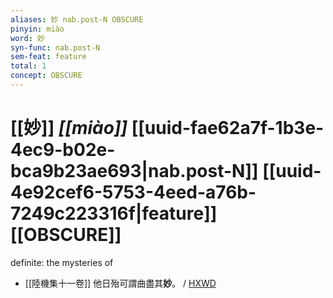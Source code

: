```yaml
---
aliases: 妙 nab.post-N OBSCURE
pinyin: miào
word: 妙
syn-func: nab.post-N
sem-feat: feature
total: 1
concept: OBSCURE 
---
```

# [[妙]] *[[miào]]*  [[uuid-fae62a7f-1b3e-4ec9-b02e-bca9b23ae693|nab.post-N]] [[uuid-4e92cef6-5753-4eed-a76b-7249c223316f|feature]] [[OBSCURE]]
definite: the mysteries of
 - [[陸機集十一卷]] 他日殆可謂曲盡其**妙**。 / [HXWD](https://hxwd.org/textview.html?location=CH2b1575_CHANT_001-1a.17)